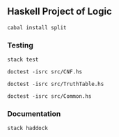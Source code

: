 ## Haskell Project of Logic


```cabal install split```


### Testing

```
stack test

doctest -isrc src/CNF.hs

doctest -isrc src/TruthTable.hs

doctest -isrc src/Common.hs
```

### Documentation

```
stack haddock
```